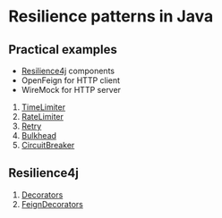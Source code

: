# Resilience patterns in Java

## Practical examples

* [Resilience4j](https://github.com/resilience4j/resilience4j) components
* OpenFeign for HTTP client
* WireMock for HTTP server

1. [TimeLimiter](src/test/java/pl/ts/TimeLimiterTest.java)
2. [RateLimiter](src/test/java/pl/ts/RateLimiterTest.java) 
3. [Retry](src/test/java/pl/ts/RetryTest.java)
4. [Bulkhead](src/test/java/pl/ts/BulkheadTest.java)
6. [CircuitBreaker](src/test/java/pl/ts/CircuitBreakerTest.java)


## Resilience4j

1. [Decorators](src/test/java/pl/ts/DecoratorsTest.java)
2. [FeignDecorators](src/test/java/pl/ts/FeignDecoratorsTest.java)
